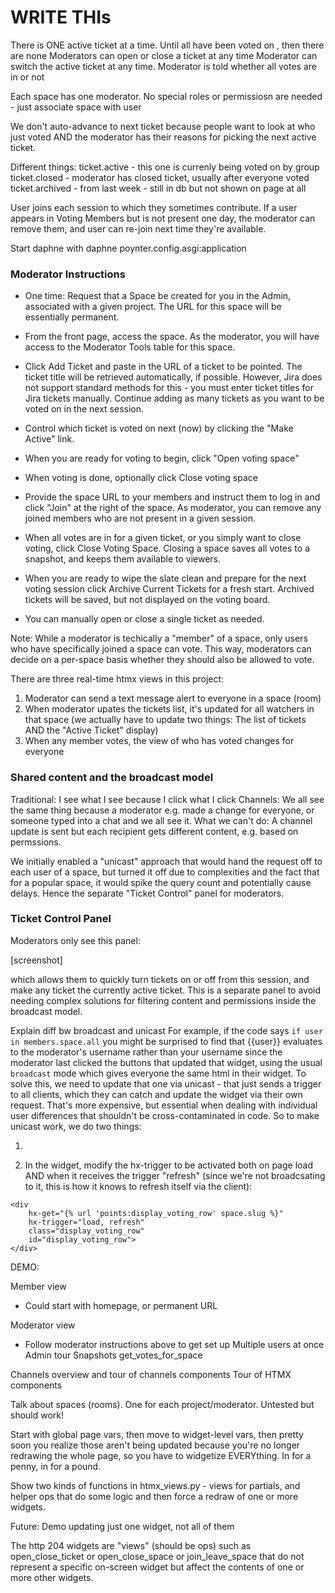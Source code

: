 # WRITE THIs

There is ONE active ticket at a time.
Until all have been voted on , then there are none
Moderators can open or close a ticket at any time
Moderator can switch the active ticket at any time.
Moderator is told whether all votes are in or not

Each space has one moderator. No special roles or permissiosn are needed - just associate space with user

We don't auto-advance to next ticket because people want to look at who just voted AND the moderator has their reasons for picking the next active ticket.

Different things:
ticket.active - this one is currenly being voted on by group
ticket.closed - moderator has closed ticket, usually after everyone voted
ticket.archived - from last week - still in db but not shown on page at all



User joins each session to which they sometimes contribute. If a user appears in Voting Members but is not present one day, the moderator can remove them, and user can re-join next time they're available.


Start daphne with
daphne poynter.config.asgi:application


### Moderator Instructions

- One time: Request that a Space be created for you in the Admin, associated with a given project. The URL for this space will be essentially permanent.

- From the front page, access the space. As the moderator, you will have access to the Moderator Tools table for this space.

- Click Add Ticket and paste in the URL of a ticket to be pointed. The ticket title will be retrieved automatically, if possible. However, Jira does not support standard methods for this - you must enter ticket titles for Jira tickets manually. Continue adding as many tickets as you want to be voted on in the next session.

- Control which ticket is voted on next (now) by clicking the "Make Active" link.

- When you are ready for voting to begin, click "Open voting space"

- When voting is done, optionally click Close voting space

- Provide the space URL to your members and instruct them to log in and click "Join" at the right of the space. As moderator, you can remove any joined members who are not present in a given session.

- When all votes are in for a given ticket, or you simply want to close voting, click Close Voting Space. Closing a space saves all votes to a snapshot, and keeps them available to viewers.

- When you are ready to wipe the slate clean and prepare for the next voting session click Archive Current Tickets for a fresh start. Archived tickets will be saved, but not displayed on the voting board.

- You can manually open or close a single ticket as needed.



Note: While a moderator is techically a "member" of a space, only users who have specifically joined a space can vote. This way, moderators can decide on a per-space basis whether they should also be allowed to vote.


There are three real-time htmx views in this project:

1) Moderator can send a text message alert to everyone in a space (room)
2) When moderator upates the tickets list, it's updated for all watchers in that space
    (we actually have to update two things: The list of tickets AND the "Active Ticket" display)
3) When any member votes, the view of who has voted changes for everyone


### Shared content and the broadcast model

Traditional: I see what I see because I click what I click
Channels: We all see the same thing because a moderator e.g. made a change for everyone, or someone typed into a chat and we all see it.
What we can't do: A channel update is sent but each recipient gets different content, e.g. based on permssions.

We initially enabled a "unicast" approach that would hand the request off to each user of a space, but turned it off due to complexities and the fact that for a popular space, it would spike the query count and potentially cause delays. Hence the separate "Ticket Control" panel for moderators.

### Ticket Control Panel

Moderators only see this panel:

[screenshot]

which allows them to quickly turn tickets on or off from this session, and make any ticket the currently active ticket. This is a separate panel to avoid needing complex solutions for filtering content and permissions inside the broadcast model.

Explain diff bw broadcast and unicast
For example, if the code says `if user in members.space.all` you might be surprised to find that {{user}} evaluates to the moderator's username rather than your username since the moderator last clicked the buttons that updated that widget, using the usual `broadcast` mode which gives everyone the same html in their widget. To solve this, we need to update that one via unicast - that just sends a trigger to all clients, which they can catch and update the widget via their own request. That's more expensive, but essential when dealing with individual user differences that shouldn't be cross-contaminated in code. So to make unicast work, we do two things:

1)


2) In the widget, modify the hx-trigger to be activated both on page load AND when it receives the trigger "refresh" (since we're not broadcsating to it, this is how it knows to refresh itself via the client):
```
<div
    hx-get="{% url 'points:display_voting_row' space.slug %}"
    hx-trigger="load, refresh"
    class="display_voting_row"
    id="display_voting_row">
</div>
```


DEMO:


Member view
- Could start with homepage, or permanent URL

Moderator view
- Follow moderator instructions above to get set up
Multiple users at once
Admin tour
Snapshots
get_votes_for_space

Channels overview and tour of channels components
Tour of HTMX components

Talk about spaces (rooms). One for each project/moderator. Untested but should work!

Start with global page vars, then move to widget-level vars, then pretty soon you realize those aren't being updated because you're no longer redrawing the whole page, so you have to widgetize EVERYthing.
In for a penny, in for a pound.

Show two kinds of functions in htmx_views.py - views for partials, and helper ops that do some logic and then force a redraw of one or more widgets.

Future: Demo updating just one widget, not all of them

The http 204 widgets are "views" (should be ops) such as open_close_ticket or open_close_space or join_leave_space that do not represent a specific on-screen widget but affect the contents of one or more other widgets.
